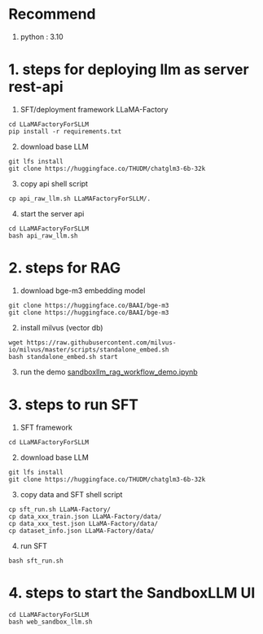 # Recommend

1. python : 3.10


# 1. steps for deploying llm as server rest-api

1.  SFT/deployment framework LLaMA-Factory
```
cd LLaMAFactoryForSLLM
pip install -r requirements.txt
```

2. download base LLM
```
git lfs install
git clone https://huggingface.co/THUDM/chatglm3-6b-32k
```

3. copy api shell script
```
cp api_raw_llm.sh LLaMAFactoryForSLLM/.
```

4. start the server api
```
cd LLaMAFactoryForSLLM
bash api_raw_llm.sh
```


# 2. steps for RAG

1. download bge-m3 embedding model
```
git clone https://huggingface.co/BAAI/bge-m3
git clone https://huggingface.co/BAAI/bge-m3
```

2. install milvus (vector db)
```
wget https://raw.githubusercontent.com/milvus-io/milvus/master/scripts/standalone_embed.sh
bash standalone_embed.sh start
```

3. run the demo [sandboxllm_rag_workflow_demo.ipynb](sandboxllm_rag_workflow_demo.ipynb)


# 3. steps to run SFT

1. SFT framework
```
cd LLaMAFactoryForSLLM
```

2. download base LLM
```
git lfs install
git clone https://huggingface.co/THUDM/chatglm3-6b-32k
```

3. copy data and SFT shell script
```
cp sft_run.sh LLaMA-Factory/
cp data_xxx_train.json LLaMA-Factory/data/
cp data_xxx_test.json LLaMA-Factory/data/
cp dataset_info.json LLaMA-Factory/data/
```

4. run SFT
```
bash sft_run.sh
```

# 4. steps to start the SandboxLLM UI

```
cd LLaMAFactoryForSLLM
bash web_sandbox_llm.sh
```
